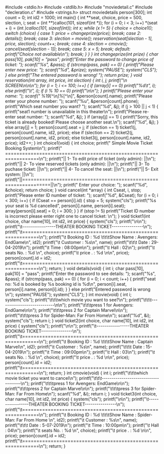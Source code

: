 #include <stdio.h>
#include <stdlib.h>
#include "moviedetail.c"
#include "decleration.c"
#include <strings.h>
struct moviedetails person[300];
int count = 0;
int id2 = 1000;
int main()
{
    int **seat, choice, price = 500, slection, i;
    seat = (int **)calloc(101, sizeof(int *));
    for (i = 0; i < 3; i++)
        *(seat + i) = (int *)calloc(101, sizeof(int));
    int x;
    while (x != 5)
    {
        choice = choice1();
        switch (choice)
        {
        case 1:
            price = changeprize(price);
            break;
        case 2:
            details();
            break;
        case 3:
            slection = movie();
            reservation(seat[slection - 1], price, slection);
            count++;
            break;
        case 4:
            slection = cmovie();
            cancel(seat[slection - 1]);
            break;
        case 5:
            x = 5;
            break;
        default:
            printf("Choice not available\n");
            break;
        }
    }
}
int changeprize(int prize)
{
    char pass[10], pak[10] = "pass";
    printf("Enter the password to change price of ticket: ");
    scanf("%s", &pass);
    if (strcmp(pass, pak) == 0)
    {
        printf("Please enter new price: ");
        scanf("%d", &prize);
        system("PAUSE");
        system("CLS");
    }
    else
        printf("The entered password is wrong! ");
    return prize;
}
void reservation(int *array, int price, int slection)
{
    int i, j;
    printf("\n                                SCREEN\n\n\n");
    for (i = 1; i <= 100; i++)
    {
        if (array[i] == 0)
            printf("%d\t", i);
        else
            printf("*\t", i);
        if (i % 10 == 0)
            printf("\n\n");
    }
    printf("Please enter your name: ");
    scanf(" %19[^\n]%*[^\n]", &person[count].name);
    printf("Please enter your phone number: ");
    scanf("%u", &person[count].phone);
    printf("Which seat number you want? ");
    scanf("%d", &j);
    if (j > 100 || j < 1)
    {
        printf("seat1 number is unavailable in this theater\n");
        printf("Please re-enter seat number: ");
        scanf("%d", &j);
    }
    if (array[j] == 1)
    {
        printf("Sorry, this ticket is already booked! Please choose another seat.\n");
        scanf("%d", &j);
    }
    else
        array[j] = 1;
    person[count].seat = j;
    if (slection == 1)
        ticket1(j, person[count].name, id2, price);
    else if (slection == 2)
        ticket2(j, person[count].name, id2, price);
    else
        ticket3(j, person[count].name, id2, price);
    id2++;
}
int choice1(void)
{
    int choice;
    printf("                 Simple Movie Ticket Booking System\n");
    printf(" ==================================================================\n");
    printf("||             1- To edit price of ticket (only admin):           ||\n");
    printf("||             2- To view reserved tickets (only admin):          ||\n");
    printf("||             3- To puchase ticket:                              ||\n");
    printf("||             4- To cancel the seat:                             ||\n");
    printf("||             5- Exit system:                                    ||\n");
    printf("||================================================================||\n");
    printf("  Enter your choice: ");
    scanf("%d", &choice);
    return choice;
}
void cancel(int *array)
{
    int Cseat, i, stop;
    printf("Please enter ID number of ticket: ");
    scanf("%d", &Cseat);
    for (i = 0; i < 300; i++)
    {
        if (Cseat == person[i].id)
        {
            stop = 5;
            system("cls");
            printf("%s your seat is %d cancelled", person[i].name, person[i].seat);
            array[person[i].seat] = 0;
            i = 300;
        }
    }
    if (stop != 5)
        printf("Ticket ID number is incorrect please enter right one to cancel ticket: \n");
}
void ticket1(int choice, char name[10], int id2, int price)
{
    system("cls");
    printf("\n\n");
    printf("\t-----------------THEATER BOOKING TICKET----------------\n");
    printf("\t============================================================\n");
    printf("\t Booking ID : %d \t\t\tShow Name : Avengers: EndGame\n", id2);
    printf("\t Customer  : %s\n", name);
    printf("\t\t\t                              Date      : 29-04-2019\n");
    printf("\t                                              Time      : 08:00pm\n");
    printf("\t                                              Hall      : 02\n");
    printf("\t                                              seats No. : %d  \n", choice);
    printf("\t                                              price . : %d  \n\n", price);
    person[count].id = id2;
    printf("\t============================================================\n");
    return;
}
void details(void)
{
    int i;
    char pass[10], pak[10] = "pass";
    printf("Enter the password to see details: ");
    scanf("%s", &pass);
    if (strcmp(pass, pak) == 0)
    {
        for (i = 0; i < count; i++)
        {
            printf("seat no: %d is booked by %s booking id is %d\n", person[i].seat, person[i].name, person[i].id);
        }
    }
    else
        printf("Entered password is wrong \n");
    system("PAUSE");
    system("CLS");
}
int movie(void)
{
    int i;
    system("cls");
    printf("\t\t\twhich movie you want to see?\n");
    printf("\t\t\t----------------------------\n\n");
    printf("\t\t\tpress 1 for Avengers: EndGame\n\n");
    printf("\t\t\tpress 2 for Captain Marvel\n\n");
    printf("\t\t\tpress 3 for Spider-Man: Far From Home\n");
    scanf("%d", &i);
    system("cls");
    return i;
}
void ticket2(int choice, char name[10], int id2, int price)
{
    system("cls");
    printf("\n\n");
    printf("\t-----------------THEATER BOOKING TICKET----------------\n");
    printf("\t============================================================\n");
    printf("\t Booking ID : %d \t\t\tShow Name : Captain Marvel\n", id2);
    printf("\t Customer  : %s\n", name);
    printf("\t\t\t                              Date      : 15-04-2019\n");
    printf("\t                                              Time      : 09:00pm\n");
    printf("\t                                              Hall      : 03\n");
    printf("\t                                              seats No. : %d  \n", choice);
    printf("\t                                              price . : %d  \n\n", price);
    person[count].id = id2;
    printf("\t============================================================\n");
    return;
}
int cmovie(void)
{
    int i;
    printf("\t\t\twhich movie ticket you want to cancel\n");
    printf("\t\t\t-------------------------------------\n");
    printf("\t\t\tpress 1 for Avengers: EndGame\n\n");
    printf("\t\t\tpress 2 for Captain Marvel\n\n");
    printf("\t\t\tpress 3 for Spider-Man: Far From Home\n");
    scanf("%d", &i);
    return i;
}
void ticket3(int choice, char name[10], int id2, int price)
{
    system("cls");
    printf("\n\n");
    printf("\t-----------------THEATER BOOKING TICKET----------------\n");
    printf("\t============================================================\n");
    printf("\t Booking ID : %d \t\t\tShow Name : Spider-Man: Far From Home \n", id2);
    printf("\t Customer  : %s\n", name);
    printf("\t\t\t                              Date      : 5-07-2019\n");
    printf("\t                                              Time      : 10:00pm\n");
    printf("\t                                              Hall      : 04\n");
    printf("\t                                              seats No. : %d  \n", choice);
    printf("\t                                              price . : %d  \n\n", price);
    person[count].id = id2;
    printf("\t============================================================\n");
    return;
}

